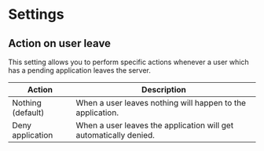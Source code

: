 # Settings

## Action on user leave

This setting allows you to perform specific actions whenever a user which has a pending application leaves the server.



| Action            | Description                                                       |
| ----------------- | ----------------------------------------------------------------- |
| Nothing (default) | When a user leaves nothing will happen to the application.        |
| Deny application  | When a user leaves the application will get automatically denied. |
